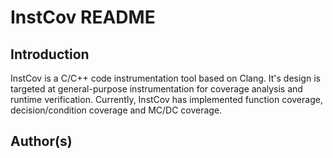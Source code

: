 # InstCov README

## Introduction

InstCov is a C/C++ code instrumentation tool based on Clang. It's design is
targeted at general-purpose instrumentation for coverage analysis and runtime
verification. Currently, InstCov has implemented function coverage,
decision/condition coverage and MC/DC coverage.

## Author(s)
